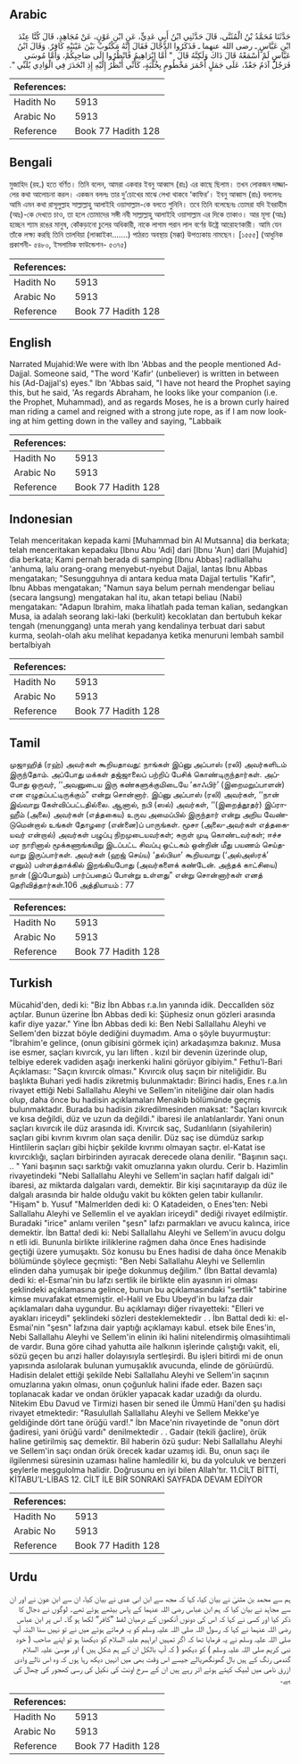 ## Arabic


<div dir="rtl" lang="ar" style={{fontSize:'larger',backgroundColor:'#f8f9fa',padding:20}}>
حَدَّثَنَا مُحَمَّدُ بْنُ الْمُثَنَّى، قَالَ حَدَّثَنِي ابْنُ أَبِي عَدِيٍّ، عَنِ ابْنِ عَوْنٍ، عَنْ مُجَاهِدٍ، قَالَ كُنَّا عِنْدَ ابْنِ عَبَّاسٍ ـ رضى الله عنهما ـ فَذَكَرُوا الدَّجَّالَ فَقَالَ إِنَّهُ مَكْتُوبٌ بَيْنَ عَيْنَيْهِ كَافِرٌ‏.‏ وَقَالَ ابْنُ عَبَّاسٍ لَمْ أَسْمَعْهُ قَالَ ذَاكَ وَلَكِنَّهُ قَالَ ‏ "‏ أَمَّا إِبْرَاهِيمُ فَانْظُرُوا إِلَى صَاحِبِكُمْ، وَأَمَّا مُوسَى فَرَجُلٌ آدَمُ جَعْدٌ، عَلَى جَمَلٍ أَحْمَرَ مَخْطُومٍ بِخُلْبَةٍ، كَأَنِّي أَنْظُرُ إِلَيْهِ إِذِ انْحَدَرَ فِي الْوَادِي يُلَبِّي ‏"‏‏.‏
</div>
<div style={{backgroundColor:'#f8f9fa',padding:20, marginBottom: 10}}><table> <thead> <tr> <th>References:</th> <th></th> </tr> </thead> <tbody><tr><td>Hadith No</td><td>5913</td></tr><tr><td>Arabic No</td><td>5913</td></tr><tr><td>Reference</td><td>Book 77 Hadith 128</td></tr></tbody></table></div>

## Bengali


<div dir="ltr" lang="bn" style={{fontSize:'larger',backgroundColor:'#f8f9fa',padding:20}}>
মুজাহিদ (রহ.) হতে বর্ণিত। তিনি বলেন, আমরা একবার ইবনু আব্বাস (রাঃ) এর কাছে ছিলাম। তখন লোকজন দাজ্জালের কথা আলোচনা করল। একজন বললঃ তার দু’চোখের মাঝে লেখা থাকবে ‘কাফির’। ইবনু আব্বাস (রাঃ) বললেনঃ আমি এমন কথা রাসূলুল্লাহ সাল্লাল্লাহু আলাইহি ওয়াসাল্লাম-কে বলতে শুনিনি। তবে তিনি বলেছেনঃ তোমরা যদি ইবরাহীম (আঃ)-কে দেখতে চাও, তা হলে তোমাদের সঙ্গী নবী সাল্লাল্লাহু আলাইহি ওয়াসাল্লাম এর দিকে তাকাও। আর মূসা (আঃ) হচ্ছেন শ্যাম রঙের মানুষ, কোঁকড়ানো চুলের অধিকারী, নাকে লাগাম পরান লাল বর্ণের উষ্ট্রে আরোহণকারী। আমি যেন তাঁকে লক্ষ্য করছি তিনি তালবিয়া (লাব্বাইকা.......) পাঠরত অবস্থায় (মক্কা) উপত্যকায় নামছেন। [১৫৫৫] (আধুনিক প্রকাশনী- ৫৪৮০, ইসলামিক ফাউন্ডেশন- ৫৩৭৫)
</div>
<div style={{backgroundColor:'#f8f9fa',padding:20, marginBottom: 10}}><table> <thead> <tr> <th>References:</th> <th></th> </tr> </thead> <tbody><tr><td>Hadith No</td><td>5913</td></tr><tr><td>Arabic No</td><td>5913</td></tr><tr><td>Reference</td><td>Book 77 Hadith 128</td></tr></tbody></table></div>

## English


<div dir="ltr" lang="en" style={{fontSize:'larger',backgroundColor:'#f8f9fa',padding:20}}>
Narrated Mujahid:We were with Ibn 'Abbas and the people mentioned Ad-Dajjal. Someone said, "The word 'Kafir' (unbeliever) is written in between his (Ad-Dajjal's) eyes." Ibn 'Abbas said, "I have not heard the Prophet saying this, but he said, 'As regards Abraham, he looks like your companion (i.e. the Prophet, Muhammad), and as regards Moses, he is a brown curly haired man riding a camel and reigned with a strong jute rope, as if I am now looking at him getting down in the valley and saying, "Labbaik
</div>
<div style={{backgroundColor:'#f8f9fa',padding:20, marginBottom: 10}}><table> <thead> <tr> <th>References:</th> <th></th> </tr> </thead> <tbody><tr><td>Hadith No</td><td>5913</td></tr><tr><td>Arabic No</td><td>5913</td></tr><tr><td>Reference</td><td>Book 77 Hadith 128</td></tr></tbody></table></div>

## Indonesian


<div dir="ltr" lang="id" style={{fontSize:'larger',backgroundColor:'#f8f9fa',padding:20}}>
Telah menceritakan kepada kami [Muhammad bin Al Mutsanna] dia berkata; telah menceritakan kepadaku [Ibnu Abu 'Adi] dari [Ibnu 'Aun] dari [Mujahid] dia berkata; Kami pernah berada di samping [Ibnu Abbas] radliallahu 'anhuma, lalu orang-orang menyebut-nyebut Dajjal, lantas Ibnu Abbas mengatakan; "Sesungguhnya di antara kedua mata Dajjal tertulis "Kafir", Ibnu Abbas mengatakan; "Namun saya belum pernah mendengar beliau (secara langsung) mengatakan hal itu, akan tetapi beliau (Nabi) mengatakan: "Adapun Ibrahim, maka lihatlah pada teman kalian, sedangkan Musa, ia adalah seorang laki-laki (berkulit) kecoklatan dan bertubuh kekar tengah (menunggang) unta merah yang kendalinya terbuat dari sabut kurma, seolah-olah aku melihat kepadanya ketika menuruni lembah sambil bertalbiyah
</div>
<div style={{backgroundColor:'#f8f9fa',padding:20, marginBottom: 10}}><table> <thead> <tr> <th>References:</th> <th></th> </tr> </thead> <tbody><tr><td>Hadith No</td><td>5913</td></tr><tr><td>Arabic No</td><td>5913</td></tr><tr><td>Reference</td><td>Book 77 Hadith 128</td></tr></tbody></table></div>

## Tamil


<div dir="ltr" lang="ta" style={{fontSize:'larger',backgroundColor:'#f8f9fa',padding:20}}>
முஜாஹித் (ரஹ்) அவர்கள் கூறியதாவது: நாங்கள் இப்னு அப்பாஸ் (ரலி) அவர்களிடம் இருந்தோம். அப்போது மக்கள் தஜ்ஜாலைப் பற்றிப் பேசிக் கொண்டிருந்தார்கள். அப்போது ஒருவர், ‘‘அவனுடைய இரு கண்களுக்குமிடையே ‘காஃபிர்’ (இறைமறுப்பாளன்) என எழுதப்பட்டிருக்கும்” என்று சொன்னார். இப்னு அப்பாஸ் (ரலி) அவர்கள், ‘‘நான் இவ்வாறு கேள்விப்பட்டதில்லை. ஆனால், நபி (ஸல்) அவர்கள், ‘‘(இறைத்தூதர்) இப்ராஹீம் (அலை) அவர்கள் (எத்தகைய) உருவ அமைப்பில் இருந்தார் என்று அறிய வேண்டுமென்றால் உங்கள் தோழரை (என்னை)ப் பாருங்கள். மூசா (அலை-அவர்கள் எத்தகையவர் என்றால்) அவர்கள் பழுப்பு நிறமுடையவர்கள்; சுருள் முடி கொண்டவர்கள்; ஈச்ச மர நாரினால் மூக்கணாங்கயிறு இடப்பட்ட சிவப்பு ஒட்டகம் ஒன்றின் மீது பயணம் செய்தவாறு இருப்பார்கள். அவர்கள் (ஹஜ் செய்ய) ‘தல்பியா’ கூறியவாறு (‘அல்அஸ்ரக்’ எனும்) பள்ளத்தாக்கில் இறங்கியபோது (அவர்களைக் கண்டேன். அந்தக் காட்சியை) நான் (இப்போதும்) பார்ப்பதைப் போன்று உள்ளது” என்று சொன்னார்கள் எனத் தெரிவித்தார்கள்.106 அத்தியாயம் : 77
</div>
<div style={{backgroundColor:'#f8f9fa',padding:20, marginBottom: 10}}><table> <thead> <tr> <th>References:</th> <th></th> </tr> </thead> <tbody><tr><td>Hadith No</td><td>5913</td></tr><tr><td>Arabic No</td><td>5913</td></tr><tr><td>Reference</td><td>Book 77 Hadith 128</td></tr></tbody></table></div>

## Turkish


<div dir="ltr" lang="tr" style={{fontSize:'larger',backgroundColor:'#f8f9fa',padding:20}}>
Mücahid'den, dedi ki: "Biz İbn Abbas r.a.lın yanında idik. Deccallden söz açtılar. Bunun üzerine İbn Abbas dedi ki: Şüphesiz onun gözleri arasında kafir diye yazar." Yine İbn Abbas dedi ki: Ben Nebi Sallallahu Aleyhi ve Sellem'den bizzat böyle dediğini duymadım. Ama o şöyle buyurmuştur: "İbrahim'e gelince, (onun gibisini görmek için) arkadaşımza bakınız. Musa ise esmer, saçları kıvırcık, yu ları liften . kızıl bir devenin üzerinde olup, telbiye ederek vadiden aşağı inerkenki halini görüyor gibiyim." Fethu'l-Bari Açıklaması: "Saçın kıvırcık olması." Kıvırcık oluş saçın bir niteliğidir. Bu başlıkta Buhari yedi hadis zikretmiş bulunmaktadır: Birinci hadis, Enes r.a.lın rivayet ettiği Nebi Sallallahu Aleyhi ve Sellem'in niteliğine dair olan hadis olup, daha önce bu hadisin açıklamaları Menakib bölümünde geçmiş bulunmaktadır. Burada bu hadisin zikredilmesinden maksat: "Saçları kıvırcık ve kısa değildi, düz ve uzun da değildi." ibaresi ile anlatılanlardır. Yani onun saçları kıvırcık ile düz arasında idi. Kıvırcık saç, Sudanlıların (siyahilerin) saçları gibi kıvrım kıvrım olan saça denilir. Düz saç ise dümdüz sarkıp Hintlilerin saçları gibi hiçbir şekilde kıvrımı olmayan saçtır. el-Katat ise kıvırcıklığı, saçları birbirinden ayıracak derecede olana denilir. "Başının saçı. .. " Yani başının saçı sarktığı vakit omuzlarına yakın olurdu. Cerir b. Hazimlin rivayetindeki "Nebi Sallallahu Aleyhi ve Sellem'in saçları hafif dalgalı idi" ibaresi, az miktarda dalgaları vardı, demektir. Bir kişi saçınıtarayıp da düz ile dalgalı arasında bir halde olduğu vakit bu kökten gelen tabir kullanılır. "Hişam" b. Yusuf "Malmerlden dedi ki: O Katadeiden, o Enes'ten: Nebi Sallallahu Aleyhi ve Sellemlin el ve ayakları iriceydi" dediği rivayet edilmiştir. Buradaki "irice" anlamı verilen "şesn" lafzı parmakları ve avucu kalınca, irice demektir. İbn Batta! dedi ki: Nebi Sallallahu Aleyhi ve Sellem'in avucu dolgu n etli idi. Bununla birlikte iriliklerine rağmen daha önce Enes hadisinde geçtiği üzere yumuşaktı. Söz konusu bu Enes hadisi de daha önce Menakib bölümünde şöylece geçmişti: "Ben Nebi Sallallahu Aleyhi ve Sellemlin elinden daha yumuşak bir ipeğe dokunmuş değilim." (İbn Battal devamla) dedi ki: el-Esmaı'nin bu lafzı sertlik ile birlikte elin ayasının iri olması şeklindeki açıklamasına gelince, bunun bu açıklamasındaki "sertlik" tabirine kimse muvafakat etmemiştir. el-Halil ve Ebu Ubeyd'in bu lafza dair açıklamaları daha uygundur. Bu açıklamayı diğer rivayetteki: "Elleri ve ayakları iriceydi" şeklindeki sözleri desteklemektedir . . İbn Battal dedi ki: el-Esmai'nin "şesn" lafzına dair yaptığı açıklamayı kabul. etsek bile Enes'in, Nebi Sallallahu Aleyhi ve Sellem'in elinin iki halini nitelendirmiş olmasıihtimali de vardır. Buna göre cihad yahutta aile halkının işlerinde çalıştığı vakit, eli, sözü geçen bu arızi haller dolayısıyla sertleşirdi. Bu işleri bitirdi mi de onun yapısında asılolarak bulunan yumuşaklık avucunda, elinde de görüıürdü. Hadisin delalet ettiği şekilde Nebi Sallallahu Aleyhi ve Sellem'in saçının omuzlarına yakın olması, onun çoğunluk halini ifade eder. Bazen saçı toplanacak kadar ve ondan örükler yapacak kadar uzadığı da olurdu. Nitekim Ebu Davud ve Tirmizi hasen bir sened ile Ümmü Hani'den şu hadisi rivayet etmektedir: "Rasulullah Sallallahu Aleyhi ve Sellem Mekke'ye geldiğinde dört tane örüğü vard!." İbn Mace'nin rivayetinde de "onun dört ğadiresi, yani örüğü vardı" denilmektedir . . Gadair (tekili ğaclire), örük haline getirilmiş saç demektir. Bil haberin özü şudur: Nebi Sallallahu Aleyhi ve Sellem'in saçı ondan örük örecek kadar uzamış idi. Bu, onun saçı ile ilgilenmesi süresinin uzaması haline hamledilir ki, bu da yolculuk ve benzeri şeylerle meşgulolma halidir. Doğrusunu en iyi bilen Allah'tır. 11.CİLT BİTTİ, KİTABU’L-LİBAS 12. CİLT İLE BİR SONRAKİ SAYFADA DEVAM EDİYOR
</div>
<div style={{backgroundColor:'#f8f9fa',padding:20, marginBottom: 10}}><table> <thead> <tr> <th>References:</th> <th></th> </tr> </thead> <tbody><tr><td>Hadith No</td><td>5913</td></tr><tr><td>Arabic No</td><td>5913</td></tr><tr><td>Reference</td><td>Book 77 Hadith 128</td></tr></tbody></table></div>

## Urdu


<div dir="rtl" lang="ur" style={{fontSize:'larger',backgroundColor:'#f8f9fa',padding:20}}>
ہم سے محمد بن مثنیٰ نے بیان کیا، کہا کہ مجھ سے ابن ابی عدی نے بیان کیا، ان سے ابن عون نے اور ان سے مجاہد نے بیان کیا کہ ہم ابن عباس رضی اللہ عنہما کے پاس بیٹھے ہوئے تھے۔ لوگوں نے دجال کا ذکر کیا اور کسی نے کہا کہ اس کی دونوں آنکھوں کے درمیان لفظ ”کافر“ لکھا ہو گا۔ اس پر ابن عباس رضی اللہ عنہما نے کہا کہ رسول اللہ صلی اللہ علیہ وسلم کو یہ فرماتے ہوئے میں نے تو نہیں سنا البتہ آپ صلی اللہ علیہ وسلم نے یہ فرمایا تھا کہ اگر تمہیں ابراہیم علیہ السلام کو دیکھنا ہو تو اپنے صاحب ( خود نبی کریم صلی اللہ علیہ وسلم ) کو دیکھو ( کہ آپ بالکل ان کے ہم شکل ہیں ) اور موسیٰ علیہ السلام گندمی رنگ کے ہیں بال گھونگھریالے جیسے اس وقت بھی میں انہیں دیکھ رہا ہوں کہ وہ اس نالے وادی ازرق نامی میں لبیک کہتے ہوئے اتر رہے ہیں ان کے سرخ اونٹ کی نکیل کی رسی کھجور کی چھال کی ہے۔
</div>
<div style={{backgroundColor:'#f8f9fa',padding:20, marginBottom: 10}}><table> <thead> <tr> <th>References:</th> <th></th> </tr> </thead> <tbody><tr><td>Hadith No</td><td>5913</td></tr><tr><td>Arabic No</td><td>5913</td></tr><tr><td>Reference</td><td>Book 77 Hadith 128</td></tr></tbody></table></div>